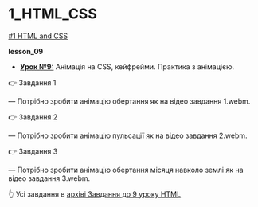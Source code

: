 # 1_HTML_CSS
[#1 HTML and CSS](https://github.com/AnD-FLuX/1_HTML_CSS)

**lesson_09**

* **[Урок №9:](https://github.com/AnD-FLuX/1_HTML_CSS/tree/hc_lesson_09)**
Анімація на CSS, кейфрейми. Практика з анімацією.

👉 Завдання 1

— Потрібно зробити анімацію обертання як на відео завдання 1.webm.

👉 Завдання 2

— Потрібно зробити анімацію пульсації як на відео завдання 2.webm.

👉 Завдання 3

— Потрібно зробити анімацію обертання місяця навколо землі як на відео завдання 3.webm. 

👆 Усі завдання в [архіві Завдання до 9 уроку HTML](https://fs01.getcourse.ru/fileservice/file/download/a/35253/sc/386/h/1ed127164a8d7adcdf2ea8c90d6cf4b8.zip)